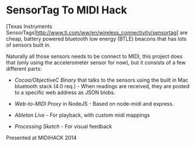 SensorTag To MIDI Hack
======================

[Texas Instruments SensorTags|http://www.ti.com/ww/en/wireless_connectivity/sensortag] are cheap, battery powered bluetooth low energy (BTLE) beacons that has lots of sensors built in.

Naturally all those sensors needs to be connect to MIDI, this project does that (only using the accelerometer sensor for now), but it consists of a few different parts:

* _Cocoa/ObjectiveC Binary_ that talks to the sensors using the built in Mac bluetooth stack (4.0 req.) - When readings are received, they are posted to a specific web address as JSON blobs.

* _Web-to-MIDI Proxy_ in NodeJS - Based on node-midi and express.

* _Ableton Live_ - For playback, with custom midi mappings

* _Processing Sketch_ - For visual feedback

Presented at MIDIHACK 2014
